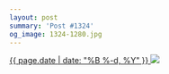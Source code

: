```yaml
---
layout: post
summary: 'Post #1324'
og_image: 1324-1280.jpg
---
```


<p>
 <time>
  <a href="/1324">
   {{ page.date | date: "%B %-d, %Y" }}
  </a>
 </time>
 <a href="/1324">
  <img data-taken="3/21/2021" sizes="(min-width: 700px) 50vw, calc(100vw - 2rem)" src="{{ site.assets_url }}/1324-640.jpg" srcset="{{ site.assets_url }}/1324-320.jpg 320w, {{ site.assets_url }}/1324-640.jpg 640w, {{ site.assets_url }}/1324-960.jpg 960w, {{ site.assets_url }}/1324-1280.jpg 1280w"/>
 </a>
</p>
